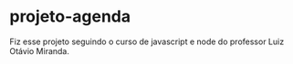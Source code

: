 # projeto-agenda
 

Fiz esse projeto seguindo o curso de javascript e node do professor Luiz Otávio Miranda.
